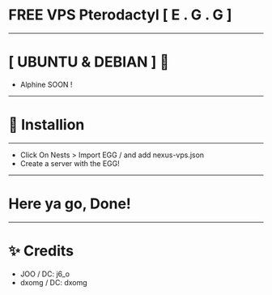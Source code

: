 # FREE VPS Pterodactyl [ E . G . G ] 
---------------------
# [ UBUNTU & DEBIAN ] 💚
- Alphine SOON !
---------------------
# 🔶 Installion
---------------------
- Click On Nests > Import EGG /  and add nexus-vps.json
- Create a server with the EGG!
---------------------
# Here ya go, Done! 
---------------------
# ✨ Credits

- JOO / DC: j6_o
- dxomg / DC: dxomg
